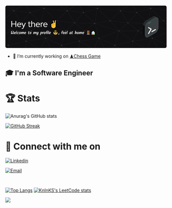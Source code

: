 ![👨‍💻 Hey there ✌, Welcome to my profile 😎, feel at home 🚪🏠](./github-header-image.png)

- 🔭 I’m currently working on [♟Chess Game](https://github.com/viniciusSimizu/chess-2)

## 🎓 I'm a Software Engineer

# 🏆 Stats
![Anurag's GitHub stats](https://github-readme-stats.vercel.app/api?username=viniciusSimizu&show_icons=true&bg_color=30,001d3d,050910&title_color=FFFFF0&text_color=FFFFF0&rank_icon=github)

[![GitHub Streak](https://streak-stats.demolab.com/?user=viniciusSimizu&theme=blueberry-duo)](https://git.io/streak-stats)

# 🔌 Connect with me on
[![Linkedin](https://skillicons.dev/icons?i=linkedin)](https://www.linkedin.com/in/vinicius-simizu/)

[![Email](https://img.shields.io/badge/Gmail-EA4335.svg?style=for-the-badge&logo=Gmail&logoColor=white)](mailto:viniciussimiz@gmail.com)

<br>

[![Top Langs](https://github-readme-stats.vercel.app/api/top-langs/?username=viniciusSimizu&layout=donut-vertical&theme=dark)](https://github.com/viniciusSimizu/github-readme-stats)
[![KnlnKS's LeetCode stats](https://leetcode-stats-six.vercel.app/?username=viniciusSimizu&theme=dark)](https://github.com/viniciusSimizu/leetcode-stats)

![](https://komarev.com/ghpvc/?username=viniciusSimizu&color=blue&style=for-the-badge)
